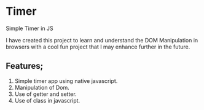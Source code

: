 # Timer
Simple Timer in JS

I have created this project to learn and understand the DOM Manipulation in browsers with a cool fun project that I may enhance further   in the future.

## Features;
  1. Simple timer app using native javascript.
  2. Manipulation of Dom.
  3. Use of getter and setter.
  4. Use of class in javascript.
 
  

